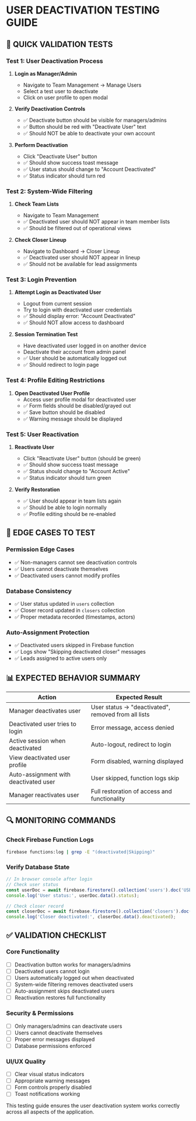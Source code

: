 # USER DEACTIVATION TESTING GUIDE

## 🧪 QUICK VALIDATION TESTS

### Test 1: User Deactivation Process
1. **Login as Manager/Admin**
   - Navigate to Team Management → Manage Users
   - Select a test user to deactivate
   - Click on user profile to open modal

2. **Verify Deactivation Controls**
   - ✅ Deactivate button should be visible for managers/admins
   - ✅ Button should be red with "Deactivate User" text
   - ✅ Should NOT be able to deactivate your own account

3. **Perform Deactivation**
   - Click "Deactivate User" button
   - ✅ Should show success toast message
   - ✅ User status should change to "Account Deactivated" 
   - ✅ Status indicator should turn red

### Test 2: System-Wide Filtering
1. **Check Team Lists**
   - Navigate to Team Management
   - ✅ Deactivated user should NOT appear in team member lists
   - ✅ Should be filtered out of operational views

2. **Check Closer Lineup**
   - Navigate to Dashboard → Closer Lineup
   - ✅ Deactivated user should NOT appear in lineup
   - ✅ Should not be available for lead assignments

### Test 3: Login Prevention
1. **Attempt Login as Deactivated User**
   - Logout from current session
   - Try to login with deactivated user credentials
   - ✅ Should display error: "Account Deactivated"
   - ✅ Should NOT allow access to dashboard

2. **Session Termination Test**
   - Have deactivated user logged in on another device
   - Deactivate their account from admin panel
   - ✅ User should be automatically logged out
   - ✅ Should redirect to login page

### Test 4: Profile Editing Restrictions
1. **Open Deactivated User Profile**
   - Access user profile modal for deactivated user
   - ✅ Form fields should be disabled/grayed out
   - ✅ Save button should be disabled
   - ✅ Warning message should be displayed

### Test 5: User Reactivation
1. **Reactivate User**
   - Click "Reactivate User" button (should be green)
   - ✅ Should show success toast message
   - ✅ Status should change to "Account Active"
   - ✅ Status indicator should turn green

2. **Verify Restoration**
   - ✅ User should appear in team lists again
   - ✅ Should be able to login normally
   - ✅ Profile editing should be re-enabled

## 🚨 EDGE CASES TO TEST

### Permission Edge Cases
- ✅ Non-managers cannot see deactivation controls
- ✅ Users cannot deactivate themselves
- ✅ Deactivated users cannot modify profiles

### Database Consistency
- ✅ User status updated in `users` collection
- ✅ Closer record updated in `closers` collection  
- ✅ Proper metadata recorded (timestamps, actors)

### Auto-Assignment Protection
- ✅ Deactivated users skipped in Firebase function
- ✅ Logs show "Skipping deactivated closer" messages
- ✅ Leads assigned to active users only

## 📊 EXPECTED BEHAVIOR SUMMARY

| Action | Expected Result |
|--------|----------------|
| Manager deactivates user | User status → "deactivated", removed from all lists |
| Deactivated user tries to login | Error message, access denied |
| Active session when deactivated | Auto-logout, redirect to login |
| View deactivated user profile | Form disabled, warning displayed |
| Auto-assignment with deactivated user | User skipped, function logs skip |
| Manager reactivates user | Full restoration of access and functionality |

## 🔍 MONITORING COMMANDS

### Check Firebase Function Logs
```bash
firebase functions:log | grep -E "(deactivated|Skipping)"
```

### Verify Database State
```javascript
// In browser console after login
// Check user status
const userDoc = await firebase.firestore().collection('users').doc('USER_ID').get();
console.log('User status:', userDoc.data().status);

// Check closer record
const closerDoc = await firebase.firestore().collection('closers').doc('USER_ID').get();
console.log('Closer deactivated:', closerDoc.data().deactivated);
```

## ✅ VALIDATION CHECKLIST

### Core Functionality
- [ ] Deactivation button works for managers/admins
- [ ] Deactivated users cannot login
- [ ] Users automatically logged out when deactivated
- [ ] System-wide filtering removes deactivated users
- [ ] Auto-assignment skips deactivated users
- [ ] Reactivation restores full functionality

### Security & Permissions
- [ ] Only managers/admins can deactivate users
- [ ] Users cannot deactivate themselves  
- [ ] Proper error messages displayed
- [ ] Database permissions enforced

### UI/UX Quality
- [ ] Clear visual status indicators
- [ ] Appropriate warning messages
- [ ] Form controls properly disabled
- [ ] Toast notifications working

This testing guide ensures the user deactivation system works correctly across all aspects of the application.
